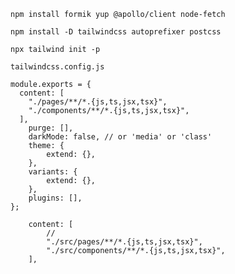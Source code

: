 ```TS
npm install formik yup @apollo/client node-fetch
```

```TS
npm install -D tailwindcss autoprefixer postcss
```

```TS
npx tailwind init -p
```

`tailwindcss.config.js`

```TS
module.exports = {
  content: [
    "./pages/**/*.{js,ts,jsx,tsx}",
    "./components/**/*.{js,ts,jsx,tsx}",
  ],
	purge: [],
	darkMode: false, // or 'media' or 'class'
	theme: {
		extend: {},
	},
	variants: {
		extend: {},
	},
	plugins: [],
};

	content: [
		//
		"./src/pages/**/*.{js,ts,jsx,tsx}",
		"./src/components/**/*.{js,ts,jsx,tsx}",
	],
```

```TS

```

```TS

```

```TS

```
